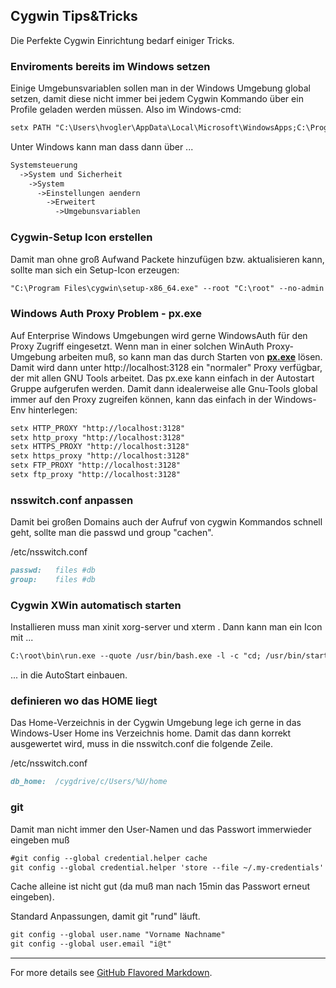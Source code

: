 ## Cygwin Tips&Tricks

Die Perfekte Cygwin Einrichtung bedarf einiger Tricks.

### Enviroments bereits im Windows setzen

Einige Umgebunsvariablen sollen man in der Windows Umgebung global
setzen, damit diese nicht immer bei jedem Cygwin Kommando &uuml;ber
ein Profile geladen werden m&uuml;ssen.
Also im Windows-cmd:
```markdown
setx PATH "C:\Users\hvogler\AppData\Local\Microsoft\WindowsApps;C:\Program Files\Tools"
```
Unter Windows kann man dass dann &uuml;ber ...
```markdown
Systemsteuerung
  ->System und Sicherheit
    ->System
      ->Einstellungen aendern
        ->Erweitert
          ->Umgebunsvariablen
```

### Cygwin-Setup Icon erstellen

Damit man ohne gro&szlig; Aufwand Packete hinzuf&uuml;gen bzw. aktualisieren
kann, sollte man sich ein Setup-Icon erzeugen:
```markdown
"C:\Program Files\cygwin\setup-x86_64.exe" --root "C:\root" --no-admin -n -N  -l "C:\Program Files\cygwin"
```


### Windows Auth Proxy Problem - px.exe

Auf Enterprise Windows Umgebungen wird gerne WindowsAuth f&uuml;r den
Proxy Zugriff eingesetzt.
Wenn man in einer solchen WinAuth Proxy-Umgebung arbeiten mu&szlig;, 
so kann man das durch Starten von **[px.exe](https://github.com/genotrance/px)**
l&ouml;sen. Damit wird dann unter http://localhost:3128 ein "normaler"
Proxy verf&uuml;gbar, der mit allen GNU Tools arbeitet.
Das px.exe kann einfach in der Autostart Gruppe aufgerufen werden.
Damit dann idealerweise alle Gnu-Tools global immer auf den Proxy
zugreifen k&ouml;nnen, kann das einfach in der Windows-Env hinterlegen:

```markdown
setx HTTP_PROXY "http://localhost:3128"
setx http_proxy "http://localhost:3128"
setx HTTPS_PROXY "http://localhost:3128"
setx https_proxy "http://localhost:3128"
setx FTP_PROXY "http://localhost:3128"
setx ftp_proxy "http://localhost:3128"
```

### nsswitch.conf anpassen

Damit bei gro&szlig;en Domains auch der Aufruf von cygwin Kommandos
schnell geht, sollte man die passwd und group "cachen".

/etc/nsswitch.conf
```markdown
passwd:   files #db
group:    files #db
```
### Cygwin XWin automatisch starten

Installieren muss man xinit xorg-server und xterm . Dann kann man ein
Icon mit ...
```markdown
C:\root\bin\run.exe --quote /usr/bin/bash.exe -l -c "cd; /usr/bin/startxwin"
```
... in die AutoStart einbauen.

### definieren wo das HOME liegt

Das Home-Verzeichnis in der Cygwin Umgebung lege ich gerne
in das Windows-User Home ins Verzeichnis home. Damit das dann
korrekt ausgewertet wird, muss in die nsswitch.conf die folgende
Zeile.

/etc/nsswitch.conf
```markdown
db_home:  /cygdrive/c/Users/%U/home
```


### git 


Damit man nicht immer den User-Namen und das Passwort immerwieder
eingeben mu&szlig;
```markdown
#git config --global credential.helper cache
git config --global credential.helper 'store --file ~/.my-credentials'
```
Cache alleine ist nicht gut (da mu&szlig; man nach 15min das Passwort
erneut eingeben).

Standard Anpassungen, damit git "rund" l&auml;uft.
```markdown
git config --global user.name "Vorname Nachname"
git config --global user.email "i@t"
```




<hr>

For more details see [GitHub Flavored Markdown](https://guides.github.com/features/mastering-markdown/).

